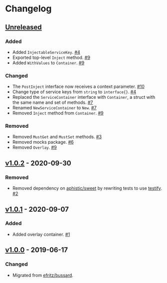 # Changelog

## [Unreleased]

### Added

- Added `InjectableServiceKey`. [#4](https://github.com/go-nacelle/service/pull/4)
- Exported top-level `Inject` method. [#9](https://github.com/go-nacelle/service/pull/9)
- Added `WithValues` to `Container`. [#9](https://github.com/go-nacelle/service/pull/9)

### Changed

- The `PostInject` interface now receives a context parameter. [#10](https://github.com/go-nacelle/service/pull/10)
- Change type of service keys from `string` to `interface{}`. [#4](https://github.com/go-nacelle/service/pull/4)
- Replaced the `ServiceContainer` interface with `Container`, a struct with the same name and set of methods. [#7](https://github.com/go-nacelle/service/pull/7)
- Renamed `NewServiceContainer` to `New`. [#7](https://github.com/go-nacelle/service/pull/7)
- Removed `Inject` method from `Container`. [#9](https://github.com/go-nacelle/service/pull/9)

### Removed

- Removed `MustGet` and `MustSet` methods. [#3](https://github.com/go-nacelle/service/pull/3)
- Removed mocks package. [#6](https://github.com/go-nacelle/service/pull/6)
- Removed `Overlay`. [#9](https://github.com/go-nacelle/service/pull/9)

## [v1.0.2] - 2020-09-30

### Removed

- Removed dependency on [aphistic/sweet](https://github.com/aphistic/sweet) by rewriting tests to use [testify](https://github.com/stretchr/testify). [#2](https://github.com/go-nacelle/service/pull/2)

## [v1.0.1] - 2020-09-07

### Added

- Added overlay container. [#1](https://github.com/go-nacelle/service/pull/1)

## [v1.0.0] - 2019-06-17

### Changed

- Migrated from [efritz/bussard](https://github.com/efritz/bussard).

[Unreleased]: https://github.com/go-nacelle/service/compare/v1.0.2...HEAD
[v1.0.0]: https://github.com/go-nacelle/service/releases/tag/v1.0.0
[v1.0.1]: https://github.com/go-nacelle/service/compare/v1.0.0...v1.0.1
[v1.0.2]: https://github.com/go-nacelle/service/compare/v1.0.1...v1.0.2
